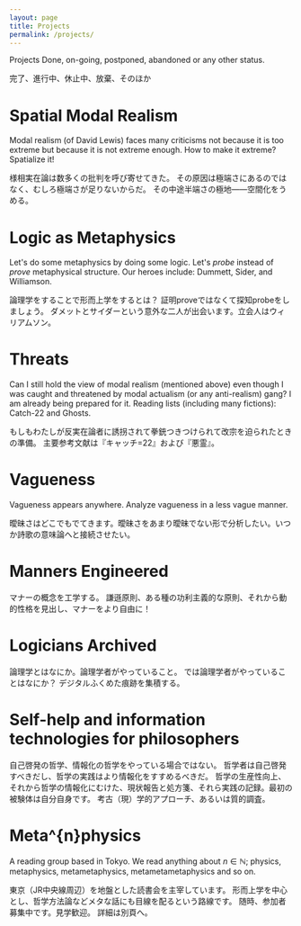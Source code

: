 ```yaml
---
layout: page
title: Projects
permalink: /projects/
---
```


Projects
Done, on-going, postponed, abandoned or any other status.

完了、進行中、休止中、放棄、そのほか

# Spatial Modal Realism

Modal realism (of David Lewis) faces many criticisms
not because it is too extreme but because it is not extreme enough.
How to make it extreme? Spatialize it!

様相実在論は数多くの批判を呼び寄せてきた。
その原因は極端さにあるのではなく、むしろ極端さが足りないからだ。
その中途半端さの極地――空間化をうめる。

# Logic as Metaphysics

Let's do some metaphysics by doing some logic.
Let's *probe* instead of *prove* metaphysical structure.
Our heroes include: Dummett, Sider, and Williamson.

論理学をすることで形而上学をするとは？
証明proveではなくて探知probeをしましょう。
ダメットとサイダーという意外な二人が出会います。立会人はウィリアムソン。

# Threats

Can I still hold the view of modal realism (mentioned above)
even though I was caught and threatened by modal actualism (or any anti-realism) gang?
I am already being prepared for it.
Reading lists (including many fictions): Catch-22 and Ghosts.

もしもわたしが反実在論者に誘拐されて拳銃つきつけられて改宗を迫られたときの準備。
主要参考文献は『キャッチ=22』および『悪霊』。

# Vagueness

Vagueness appears anywhere.
Analyze vagueness in a less vague manner.  

曖昧さはどこでもでてきます。曖昧さをあまり曖昧でない形で分析したい。いつか詩歌の意味論へと接続させたい。

# Manners Engineered

マナーの概念を工学する。
謙遜原則、ある種の功利主義的な原則、それから動的性格を見出し、マナーをより自由に！

# Logicians Archived
論理学とはなにか。論理学者がやっていること。
では論理学者がやっていることはなにか？
デジタルふくめた痕跡を集積する。

# Self-help and information technologies for philosophers

自己啓発の哲学、情報化の哲学をやっている場合ではない。
哲学者は自己啓発すべきだし、哲学の実践はより情報化をすすめるべきだ。
哲学の生産性向上、それから哲学の情報化にむけた、現状報告と処方箋、それら実践の記録。最初の被験体は自分自身です。
考古（現）学的アプローチ、あるいは質的調査。

# Meta^{n}physics

A reading group based in Tokyo.
We read anything about
$n \in \mathbb{N}$; physics, metaphysics, metametaphysics, metametametaphysics
and so on.

東京（JR中央線周辺）を地盤とした読書会を主宰しています。
形而上学を中心とし、哲学方法論などメタな話にも目線を配るという路線です。
随時、参加者募集中です。見学歓迎。
詳細は別頁へ。
